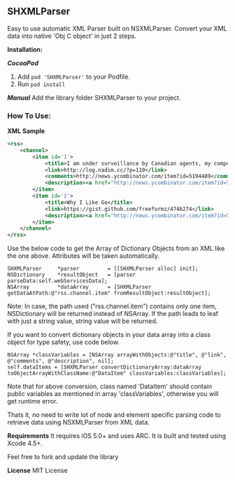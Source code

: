 ## SHXMLParser

Easy to use automatic XML Parser built on NSXMLParser. Convert your XML data into native 'Obj C object' in just 2 steps.

**Installation:**

***CocoaPod***
1. Add `pod 'SHXMLParser'` to your Podfile.
2. Run `pod install`

***Manual***
Add the library folder SHXMLParser to your project.

### How To Use:

**XML Sample**
``` xml
<rss>
    <channel>
        <item id='1'>
            <title>I am under surveillance by Canadian agents, my computer has been backdoored</title>
            <link>http://log.nadim.cc/?p=110</link>
            <comments>http://news.ycombinator.com/item?id=5194489</comments>
            <description><a href="http://news.ycombinator.com/item?id=5194489">Comments</a></description>
        </item>
        <item id='2'>
            <title>Why I Like Go</title>
            <link>https://gist.github.com/freeformz/4746274</link>
            <description><a href="http://news.ycombinator.com/item?id=5195257">Comments</a></description>
        </item>
    </channel>
</rss>
```

Use the below code to get the Array of Dictionary Objects from an XML like the one above. 
Attributes will be taken automatically.

``` objc
SHXMLParser		*parser			= [[SHXMLParser alloc] init];
NSDictionary	*resultObject	= [parser parseData:self.webServicesData];
NSArray			*dataArray		= [SHXMLParser getDataAtPath:@"rss.channel.item" fromResultObject:resultObject];
```

Note: In case, the path used ("rss.channel.item") contains only one item, NSDictionary will be returned instead of NSArray. If the path leads to leaf with just a string value,
    string value will be returned.

If you want to convert dictionary objects in your data array into a class object for type safety, use code below.

``` objc
NSArray *classVariables = [NSArray arrayWithObjects:@"title", @"link", @"comments", @"description", nil];
self.dataItems = [SHXMLParser convertDictionaryArray:dataArray toObjectArrayWithClassName:@"DataItem" classVariables:classVariables];
```

Note that for above conversion, class named 'DataItem' should contain public variables as mentioned in array 'classVariables', otherwise you will get runtime error.

Thats it, no need to write lot of node and element specific parsing code to retrieve data using NSXMLParser from XML data.

**Requirements**
It requires iOS 5.0+ and uses ARC. It is built and tested using Xcode 4.5+.

Feel free to fork and update the library

**License**
MIT License

